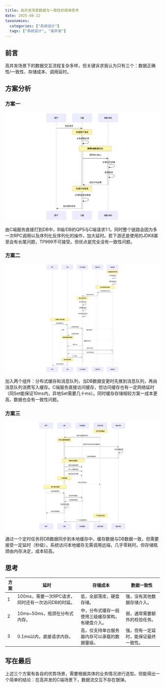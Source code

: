 ```yaml
---
title: 高并发场景数据与一致性的简单思考
date: 2025-08-22
taxonomies:
  categories: ["系统设计"]
  tags: ["系统设计", "高并发"]
---
```


## 前言

高并发场景下的数据交互流程复杂多样，但关键诉求我认为只有三个：数据正确性/一致性、存储成本、调用延时。

## 方案分析

### 方案一

![](https://raw.githubusercontent.com/L2ncE/images/main/PicGo20250822170001793.png)

由C端服务直接打到DB中，B端/DB的QPS与C端请求1:1。同时整个链路会因为多一次RPC调用以及序列化反序列化的操作，加大延时。若下游还是使用的JDK8甚至会有长尾问题，TP999不可接受。但优点是完全没有一致性问题。

### 方案二

![](https://raw.githubusercontent.com/L2ncE/images/main/PicGo20250822171812983.png)

加入两个组件：分布式缓存和消息队列，当DB数据变更时先推到消息队列，再由消息队列消费写入缓存。C端服务直接访问缓存，但访问缓存也有一定网络延时（同Set能保证10ms内，异地Set需要几十ms）。同时缓存存储相较方案一成本更高，数据也会有一致性问题。

### 方案三

![](https://raw.githubusercontent.com/L2ncE/images/main/PicGo20250822172211351.png)

通过一个定时任务将DB数据同步到本地缓存中，缓存数据与DB数据一致，但需要接受一定延时（秒级）。系统访问本地缓存无需调用远端，几乎零耗时。但存储瓶颈由内存决定，成本较高。

## 思考

| 方案 | 延时                             | 存储成本                     | 数据一致性              |
 ----|--------------------------------|--------------------------|--------------------|
 1  | 100ms，需要一次RPC请求，同时还有一次访问DB的时延。 | 低，全部落库，硬盘存储。             | 强，没有其他数据存储介入。      |
 2  | 10ms~50ms，瓶颈在分布式内存。            | 中，分布式缓存一般使用三级缓存架构，有硬盘介入。 | 弱，通常需要额外的校验任务。     |
 3  | 0.1ms以内，直接请求内存。                | 高，仅支持单台服务器内存可以承载的数据量级。   | 强，但有一定延时，能保证最终一致性。 |

## 写在最后

上述三个方案有各自的优势场景，需要根据具体的业务情况进行选型。但能得出一个简单的结论：在高并发的C端场景下，数据流交互不存在银弹。